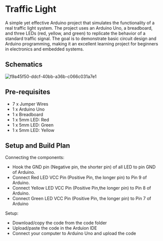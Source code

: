 # Traffic Light
A simple yet effective Arduino project that simulates the functionality of a real traffic light system. The project uses an Arduino Uno, a breadboard, and three LEDs (red, yellow, and green) to replicate the behavior of a standard traffic signal. The goal is to demonstrate basic circuit design and Arduino programming, making it an excellent learning project for beginners in electronics and embedded systems.


## Schematics

![f9a45f50-ddcf-40bb-a36b-c066c031a7e1](https://github.com/user-attachments/assets/2f7134fe-1240-49e2-9600-41da0b47b54f)


## Pre-requisites
- 7 x Jumper Wires
- 1 x Arduino Uno
- 1 x Breadboard
- 1 x 5mm LED: Red
- 1 x 5mm LED: Green
- 1 x 5mm LED: Yellow

## Setup and Build Plan
Connecting the components:
- Hook the GND pin (Negative pin, the shorter pin) of all LED to pin GND of Arduino.
- Connect Red LED VCC Pin (Positive Pin, the longer pin) to Pin 9 of Arduino.
- Connect Yellow LED VCC Pin (Positive Pin,the longer pin) to Pin 8 of Arduino.
- Connect Green LED VCC Pin (Positive Pin, the longer pin) to Pin 7 of Arduino

Setup:
- Download/copy the code from the code folder
- Upload/paste the code in the Arduion IDE
- Connect your computer to Arduino Uno and upload the code 
 
  


